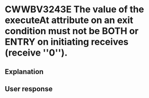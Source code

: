 # CWWBV3243E The value of the executeAt attribute on an exit condition must not be BOTH or ENTRY on initiating receives (receive ''0'').

## Explanation

## User response